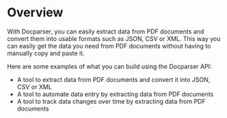 # Overview

With Docparser, you can easily extract data from PDF documents and convert them into usable formats such as JSON, CSV or XML. This way you can easily get the data you need from PDF documents without having to manually copy and paste it.

Here are some examples of what you can build using the Docparser API:

- A tool to extract data from PDF documents and convert it into JSON, CSV or XML
- A tool to automate data entry by extracting data from PDF documents
- A tool to track data changes over time by extracting data from PDF documents
